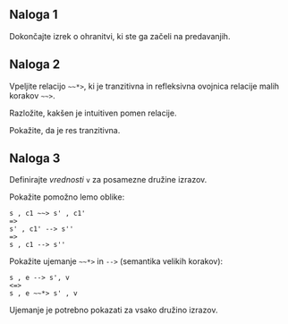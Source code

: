 ## Naloga 1

Dokončajte izrek o ohranitvi, ki ste ga začeli na predavanjih.

## Naloga 2

Vpeljite relacijo `~~*>`, ki je tranzitivna in refleksivna ovojnica relacije malih korakov `~~>`.

Razložite, kakšen je intuitiven pomen relacije.

Pokažite, da je res tranzitivna.

## Naloga 3

Definirajte *vrednosti* `v` za posamezne družine izrazov.

Pokažite pomožno lemo oblike:

```
s , c1 ~~> s' , c1' 
=> 
s' , c1' --> s'' 
=> 
s , c1 --> s''
```

Pokažite ujemanje `~~*>` in `-->` (semantika velikih korakov):

```
s , e --> s', v 
<=> 
s , e ~~*> s' , v
```

Ujemanje je potrebno pokazati za vsako družino izrazov.
